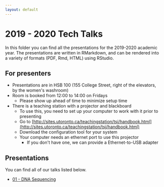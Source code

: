 ```yaml
---
layout: default
---
```


# 2019 - 2020 Tech Talks

In this folder you can find all the presentations for the 2019-2020 academic year.
The presentations are written in RMarkdown, and can be rendered into a variety of formats (PDF, Rmd, HTML) using RStudio.

## For presenters

* Presentations are in HSB 100 (155 College Street, right of the elevators, by the women's washroom)
* Room is booked from 12:00 to 14:00 on Fridays
  * Please show up ahead of time to minimize setup time
* There is a teaching station with a projector and blackboard
  * To use this, you need to set up your computer to work with it prior to presenting
  * Go to [http://sites.utoronto.ca/teachingstation/tsj/handbook.html](http://sites.utoronto.ca/teachingstation/tsj/handbook.html)
  * Download the configuration tool for your system
  * Your computer needs an ethernet port to use this projector
    * If you don't have one, we can provide a Ethernet-to-USB adapter

## Presentations

You can find all of our talks listed below.

* [01 - DNA Sequencing](/2019-2020/01-dna-sequencing/)
